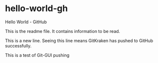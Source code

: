 # hello-world-gh
Hello World - GitHub

This is the readme file. It contains information to be read.

This is a new line. Seeing this line means GitKraken has pushed to GitHub successfully.

This is a test of Git-GUI pushing
